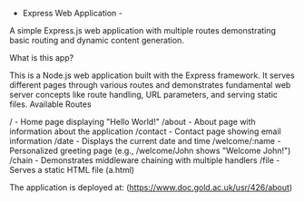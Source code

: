 - Express Web Application -

A simple Express.js web application with multiple routes demonstrating basic routing and dynamic content generation.

What is this app?

This is a Node.js web application built with the Express framework. It serves different pages through various routes and demonstrates fundamental web server concepts like route handling, URL parameters, and serving static files.
Available Routes

/ - Home page displaying "Hello World!"
/about - About page with information about the application
/contact - Contact page showing email information
/date - Displays the current date and time
/welcome/:name - Personalized greeting page (e.g., /welcome/John shows "Welcome John!")
/chain - Demonstrates middleware chaining with multiple handlers
/file - Serves a static HTML file (a.html)

The application is deployed at: (https://www.doc.gold.ac.uk/usr/426/about)
